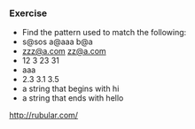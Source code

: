 ### Exercise

* Find the pattern used to match the following:
* s@sos a@aaa b@a
* zzz@a.com zz@a.com
* 12 3 23 31
* aaa
* 2.3 3.1 3.5
* a string that begins with hi
* a string that ends with hello

http://rubular.com/